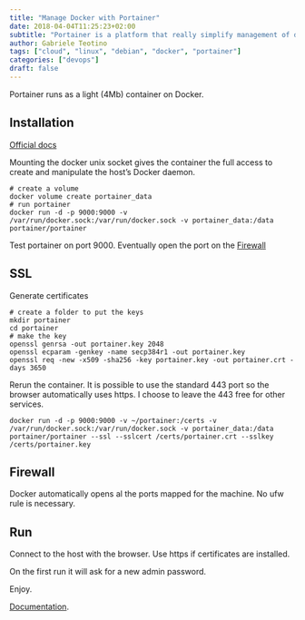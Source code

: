 ```yaml
---
title: "Manage Docker with Portainer"
date: 2018-04-04T11:25:23+02:00
subtitle: "Portainer is a platform that really simplify management of docker environments"
author: Gabriele Teotino
tags: ["cloud", "linux", "debian", "docker", "portainer"]
categories: ["devops"]
draft: false
---
```


Portainer runs as a light (4Mb) container on Docker.

<!--more-->
## Installation
[Official docs](https://portainer.io/install.html)

Mounting the docker unix socket gives the container the full access to create and manipulate the host’s Docker daemon.

```shell
# create a volume
docker volume create portainer_data
# run portainer
docker run -d -p 9000:9000 -v /var/run/docker.sock:/var/run/docker.sock -v portainer_data:/data portainer/portainer
```

Test portainer on port 9000.
Eventually open the port on the [Firewall](firewall)

## SSL

Generate certificates

```shell
# create a folder to put the keys
mkdir portainer
cd portainer
# make the key
openssl genrsa -out portainer.key 2048
openssl ecparam -genkey -name secp384r1 -out portainer.key
openssl req -new -x509 -sha256 -key portainer.key -out portainer.crt -days 3650
```

Rerun the container. It is possible to use the standard 443 port so the browser automatically uses https. I choose to leave the 443 free for other services.

```shell
docker run -d -p 9000:9000 -v ~/portainer:/certs -v /var/run/docker.sock:/var/run/docker.sock -v portainer_data:/data portainer/portainer --ssl --sslcert /certs/portainer.crt --sslkey /certs/portainer.key
```

## Firewall

Docker automatically opens al the ports mapped for the machine. No ufw rule is necessary.

## Run

Connect to the host with the browser. Use https if certificates are installed.

On the first run it will ask for a new admin password.


Enjoy.

[Documentation](https://portainer.readthedocs.io/en/stable/index.html).
